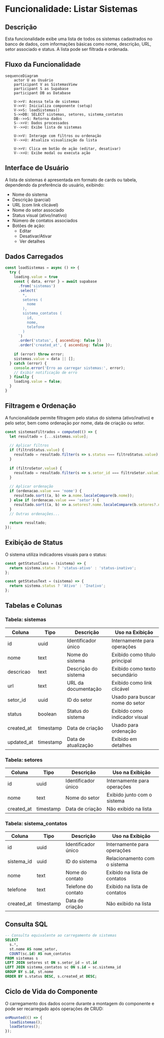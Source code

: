 # Funcionalidade: Listar Sistemas

## Descrição

Esta funcionalidade exibe uma lista de todos os sistemas cadastrados no banco de dados, com informações básicas como nome, descrição, URL, setor associado e status. A lista pode ser filtrada e ordenada.

## Fluxo da Funcionalidade

```mermaid
sequenceDiagram
    actor U as Usuário
    participant V as SistemasView
    participant S as Supabase
    participant DB as Database
    
    U->>V: Acessa tela de sistemas
    V->>V: Inicializa componente (setup)
    V->>S: loadSistemas()
    S->>DB: SELECT sistemas, setores, sistema_contatos
    DB-->>S: Retorna dados
    S-->>V: Dados processados
    V-->>U: Exibe lista de sistemas
    
    U->>V: Interage com filtros ou ordenação
    V-->>U: Atualiza visualização da lista
    
    U->>V: Clica em botão de ação (editar, desativar)
    V-->>U: Exibe modal ou executa ação
```

## Interface de Usuário

A lista de sistemas é apresentada em formato de cards ou tabela, dependendo da preferência do usuário, exibindo:

- Nome do sistema
- Descrição (parcial)
- URL (com link clicável)
- Nome do setor associado
- Status visual (ativo/inativo)
- Número de contatos associados
- Botões de ação:
  - Editar
  - Desativar/Ativar
  - Ver detalhes

## Dados Carregados

```javascript
const loadSistemas = async () => {
  try {
    loading.value = true
    const { data, error } = await supabase
      .from('sistemas')
      .select(`
        *,
        setores (
          nome
        ),
        sistema_contatos (
          id,
          nome,
          telefone
        )
      `)
      .order('status', { ascending: false })
      .order('created_at', { ascending: false });
    
    if (error) throw error;
    sistemas.value = data || [];
  } catch (error) {
    console.error('Erro ao carregar sistemas:', error);
    // Exibir notificação de erro
  } finally {
    loading.value = false;
  }
}
```

## Filtragem e Ordenação

A funcionalidade permite filtragem pelo status do sistema (ativo/inativo) e pelo setor, bem como ordenação por nome, data de criação ou setor.

```javascript
const sistemasFiltrados = computed(() => {
  let resultado = [...sistemas.value];
  
  // Aplicar filtros
  if (filtroStatus.value) {
    resultado = resultado.filter(s => s.status === filtroStatus.value);
  }
  
  if (filtroSetor.value) {
    resultado = resultado.filter(s => s.setor_id === filtroSetor.value);
  }
  
  // Aplicar ordenação
  if (ordenacao.value === 'nome') {
    resultado.sort((a, b) => a.nome.localeCompare(b.nome));
  } else if (ordenacao.value === 'setor') {
    resultado.sort((a, b) => a.setores?.nome.localeCompare(b.setores?.nome));
  }
  // Outras ordenações...
  
  return resultado;
});
```

## Exibição de Status

O sistema utiliza indicadores visuais para o status:

```javascript
const getStatusClass = (sistema) => {
  return sistema.status ? 'status-ativo' : 'status-inativo';
};

const getStatusText = (sistema) => {
  return sistema.status ? 'Ativo' : 'Inativo';
};
```

## Tabelas e Colunas

### Tabela: sistemas

| Coluna | Tipo | Descrição | Uso na Exibição |
|--------|------|-----------|-----------------|
| id | uuid | Identificador único | Internamente para operações |
| nome | text | Nome do sistema | Exibido como título principal |
| descricao | text | Descrição do sistema | Exibido como texto secundário |
| url | text | URL da documentação | Exibido como link clicável |
| setor_id | uuid | ID do setor | Usado para buscar nome do setor |
| status | boolean | Status do sistema | Exibido como indicador visual |
| created_at | timestamp | Data de criação | Usado para ordenação |
| updated_at | timestamp | Data de atualização | Exibido em detalhes |

### Tabela: setores

| Coluna | Tipo | Descrição | Uso na Exibição |
|--------|------|-----------|-----------------|
| id | uuid | Identificador único | Internamente para operações |
| nome | text | Nome do setor | Exibido junto com o sistema |
| created_at | timestamp | Data de criação | Não exibido na lista |

### Tabela: sistema_contatos

| Coluna | Tipo | Descrição | Uso na Exibição |
|--------|------|-----------|-----------------|
| id | uuid | Identificador único | Internamente para operações |
| sistema_id | uuid | ID do sistema | Relacionamento com o sistema |
| nome | text | Nome do contato | Exibido na lista de contatos |
| telefone | text | Telefone do contato | Exibido na lista de contatos |
| created_at | timestamp | Data de criação | Não exibido na lista |

## Consulta SQL

```sql
-- Consulta equivalente ao carregamento de sistemas
SELECT 
  s.*,
  st.nome AS nome_setor,
  COUNT(sc.id) AS num_contatos
FROM sistemas s
LEFT JOIN setores st ON s.setor_id = st.id
LEFT JOIN sistema_contatos sc ON s.id = sc.sistema_id
GROUP BY s.id, st.nome
ORDER BY s.status DESC, s.created_at DESC;
```

## Ciclo de Vida do Componente

O carregamento dos dados ocorre durante a montagem do componente e pode ser recarregado após operações de CRUD:

```javascript
onMounted(() => {
  loadSistemas();
  loadSetores();
});
```
